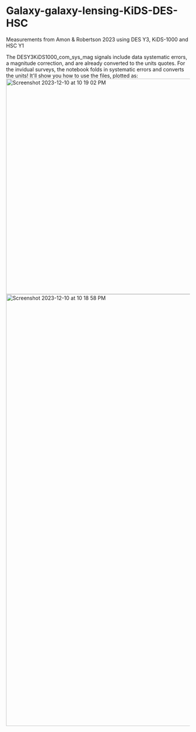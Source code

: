 # Galaxy-galaxy-lensing-KiDS-DES-HSC
Measurements from Amon &amp; Robertson 2023 using DES Y3, KiDS-1000 and HSC Y1

The DESY3KiDS1000_com_sys_mag signals include data systematic errors, a magnitude correction, 
and are already converted to the units quotes. 
For the invidual surveys, the notebook folds in systematic errors and converts the units!
It'll show you how to use the files, plotted as:
<img width="589" alt="Screenshot 2023-12-10 at 10 19 02 PM" src="https://github.com/aamon/Galaxy-galaxy-lensing-KiDS-DES-HSC/assets/11347772/82f96a64-0217-4d8c-bfed-20c148b3978e">
<img width="1181" alt="Screenshot 2023-12-10 at 10 18 58 PM" src="https://github.com/aamon/Galaxy-galaxy-lensing-KiDS-DES-HSC/assets/11347772/a4d218be-f774-45be-aa25-83015edefcfe">
